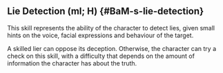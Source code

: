 ## Lie Detection (mI; H) {#BaM-s-lie-detection}

This skill represents the ability of the character to detect lies, given
small hints on the voice, facial expressions and behaviour of the target.

A skilled lier can oppose its deception. Otherwise, the character can try
a check on this skill, with a difficulty that depends on the amount of
information the character has about the truth.
